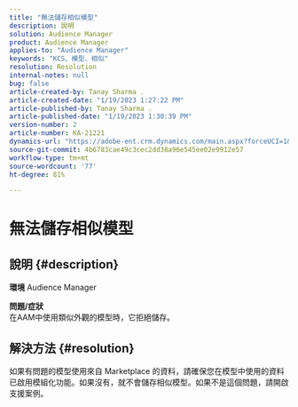 ```yaml
---
title: "無法儲存相似模型"
description: 說明
solution: Audience Manager
product: Audience Manager
applies-to: "Audience Manager"
keywords: "KCS、模型、相似"
resolution: Resolution
internal-notes: null
bug: false
article-created-by: Tanay Sharma .
article-created-date: "1/19/2023 1:27:22 PM"
article-published-by: Tanay Sharma .
article-published-date: "1/19/2023 1:30:39 PM"
version-number: 2
article-number: KA-21221
dynamics-url: "https://adobe-ent.crm.dynamics.com/main.aspx?forceUCI=1&pagetype=entityrecord&etn=knowledgearticle&id=8a55e2fb-fc97-ed11-aad1-6045bd006e5a"
source-git-commit: 4b6783cae49c3cec2dd38a96e545ee02e9912e57
workflow-type: tm+mt
source-wordcount: '77'
ht-degree: 81%

---
```


# 無法儲存相似模型

## 說明 {#description}

<b>環境</b>
Audience Manager


<b>問題/症狀</b><br>在AAM中使用類似外觀的模型時，它拒絕儲存。<br>

## 解決方法 {#resolution}


如果有問題的模型使用來自 Marketplace 的資料，請確保您在模型中使用的資料已啟用模組化功能。如果沒有，就不會儲存相似模型。如果不是這個問題，請開啟支援案例。
